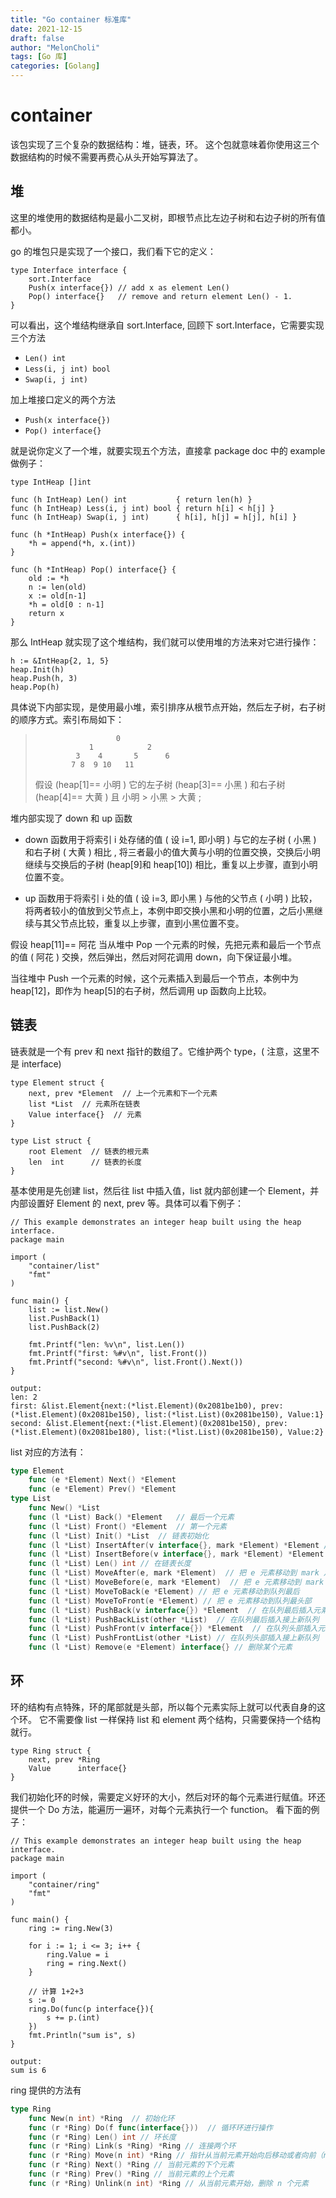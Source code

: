 ```yaml
---
title: "Go container 标准库"
date: 2021-12-15
draft: false
author: "MelonCholi"
tags: [Go 库]
categories: [Golang]
---
```


# container

该包实现了三个复杂的数据结构：堆，链表，环。 这个包就意味着你使用这三个数据结构的时候不需要再费心从头开始写算法了。

## 堆

这里的堆使用的数据结构是最小二叉树，即根节点比左边子树和右边子树的所有值都小。 

go 的堆包只是实现了一个接口，我们看下它的定义：

```golang
type Interface interface {
    sort.Interface
    Push(x interface{}) // add x as element Len()
    Pop() interface{}   // remove and return element Len() - 1.
}
```

可以看出，这个堆结构继承自 sort.Interface, 回顾下 sort.Interface，它需要实现三个方法

- `Len() int`
- `Less(i, j int) bool`
- `Swap(i, j int)`

加上堆接口定义的两个方法

- `Push(x interface{})`
- `Pop() interface{}`

就是说你定义了一个堆，就要实现五个方法，直接拿 package doc 中的 example 做例子：

```golang
type IntHeap []int

func (h IntHeap) Len() int           { return len(h) }
func (h IntHeap) Less(i, j int) bool { return h[i] < h[j] }
func (h IntHeap) Swap(i, j int)      { h[i], h[j] = h[j], h[i] }

func (h *IntHeap) Push(x interface{}) {
    *h = append(*h, x.(int))
}

func (h *IntHeap) Pop() interface{} {
    old := *h
    n := len(old)
    x := old[n-1]
    *h = old[0 : n-1]
    return x
}
```

那么 IntHeap 就实现了这个堆结构，我们就可以使用堆的方法来对它进行操作：

```golang
h := &IntHeap{2, 1, 5}
heap.Init(h)
heap.Push(h, 3)
heap.Pop(h)
```

具体说下内部实现，是使用最小堆，索引排序从根节点开始，然后左子树，右子树的顺序方式。索引布局如下：

> ```
>                   0
>             1            2
>          3    4       5      6
>         7 8  9 10   11   
> ```
>
> 假设 (heap[1]== 小明 ) 它的左子树 (heap[3]== 小黑 ) 和右子树 (heap[4]== 大黄 ) 且 小明 > 小黑 > 大黄 ;

堆内部实现了 down 和 up 函数

- down 函数用于将索引 i 处存储的值 ( 设 i=1, 即小明 ) 与它的左子树 ( 小黑 ) 和右子树 ( 大黄 ) 相比 , 将三者最小的值大黄与小明的位置交换，交换后小明继续与交换后的子树 (heap[9]和 heap[10]) 相比，重复以上步骤，直到小明位置不变。

- up 函数用于将索引 i 处的值 ( 设 i=3, 即小黑 ) 与他的父节点 ( 小明 ) 比较，将两者较小的值放到父节点上，本例中即交换小黑和小明的位置，之后小黑继续与其父节点比较，重复以上步骤，直到小黑位置不变。

假设 heap[11]== 阿花 当从堆中 Pop 一个元素的时候，先把元素和最后一个节点的值 ( 阿花 ) 交换，然后弹出，然后对阿花调用 down，向下保证最小堆。

当往堆中 Push 一个元素的时候，这个元素插入到最后一个节点，本例中为 heap[12]，即作为 heap[5]的右子树，然后调用 up 函数向上比较。

## 链表

链表就是一个有 prev 和 next 指针的数组了。它维护两个 type，( 注意，这里不是 interface)

```golang
type Element struct {
    next, prev *Element  // 上一个元素和下一个元素
    list *List  // 元素所在链表
    Value interface{}  // 元素
}

type List struct {
    root Element  // 链表的根元素
    len  int      // 链表的长度
}
```

基本使用是先创建 list，然后往 list 中插入值，list 就内部创建一个 Element，并内部设置好 Element 的 next, prev 等。具体可以看下例子：

```golang
// This example demonstrates an integer heap built using the heap interface.
package main

import (
    "container/list"
    "fmt"
)

func main() {
    list := list.New()
    list.PushBack(1)
    list.PushBack(2)

    fmt.Printf("len: %v\n", list.Len())
    fmt.Printf("first: %#v\n", list.Front())
    fmt.Printf("second: %#v\n", list.Front().Next())
}

output:
len: 2
first: &list.Element{next:(*list.Element)(0x2081be1b0), prev:(*list.Element)(0x2081be150), list:(*list.List)(0x2081be150), Value:1}
second: &list.Element{next:(*list.Element)(0x2081be150), prev:(*list.Element)(0x2081be180), list:(*list.List)(0x2081be150), Value:2}
```

list 对应的方法有：

```go
type Element
    func (e *Element) Next() *Element
    func (e *Element) Prev() *Element
type List
    func New() *List
    func (l *List) Back() *Element   // 最后一个元素
    func (l *List) Front() *Element  // 第一个元素
    func (l *List) Init() *List  // 链表初始化
    func (l *List) InsertAfter(v interface{}, mark *Element) *Element // 在某个元素后插入
    func (l *List) InsertBefore(v interface{}, mark *Element) *Element  // 在某个元素前插入
    func (l *List) Len() int // 在链表长度
    func (l *List) MoveAfter(e, mark *Element)  // 把 e 元素移动到 mark 之后
    func (l *List) MoveBefore(e, mark *Element)  // 把 e 元素移动到 mark 之前
    func (l *List) MoveToBack(e *Element) // 把 e 元素移动到队列最后
    func (l *List) MoveToFront(e *Element) // 把 e 元素移动到队列最头部
    func (l *List) PushBack(v interface{}) *Element  // 在队列最后插入元素
    func (l *List) PushBackList(other *List)  // 在队列最后插入接上新队列
    func (l *List) PushFront(v interface{}) *Element  // 在队列头部插入元素
    func (l *List) PushFrontList(other *List) // 在队列头部插入接上新队列
    func (l *List) Remove(e *Element) interface{} // 删除某个元素
```

## 环

环的结构有点特殊，环的尾部就是头部，所以每个元素实际上就可以代表自身的这个环。 它不需要像 list 一样保持 list 和 element 两个结构，只需要保持一个结构就行。

```golang
type Ring struct {
    next, prev *Ring
    Value      interface{}
}
```

我们初始化环的时候，需要定义好环的大小，然后对环的每个元素进行赋值。环还提供一个 Do 方法，能遍历一遍环，对每个元素执行一个 function。 看下面的例子：

```golang
// This example demonstrates an integer heap built using the heap interface.
package main

import (
    "container/ring"
    "fmt"
)

func main() {
    ring := ring.New(3)

    for i := 1; i <= 3; i++ {
        ring.Value = i
        ring = ring.Next()
    }

    // 计算 1+2+3
    s := 0
    ring.Do(func(p interface{}){
        s += p.(int)
    })
    fmt.Println("sum is", s)
}

output:
sum is 6
```

ring 提供的方法有

```go
type Ring
    func New(n int) *Ring  // 初始化环
    func (r *Ring) Do(f func(interface{}))  // 循环环进行操作
    func (r *Ring) Len() int // 环长度
    func (r *Ring) Link(s *Ring) *Ring // 连接两个环
    func (r *Ring) Move(n int) *Ring // 指针从当前元素开始向后移动或者向前（n 可以为负数）
    func (r *Ring) Next() *Ring // 当前元素的下个元素
    func (r *Ring) Prev() *Ring // 当前元素的上个元素
    func (r *Ring) Unlink(n int) *Ring // 从当前元素开始，删除 n 个元素
```

